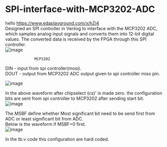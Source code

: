 # SPI-interface-with-MCP3202-ADC
hello
https://www.edaplayground.com/x/hZj4  
Designed an SPI controller in Verilog to interface with the MCP3202 ADC, which samples analog input signals and converts them into 12-bit digital values. The converted data is received by the FPGA through this SPI controller.  
![image](https://github.com/user-attachments/assets/3181e7d5-dafb-475a-9e7a-e7c38bbefc34)  

                 MCP3202  
DIN - input from spi controller(mosi).  
DOUT - output from MCP3202 ADC output given to spi controller miso pin. 
  
![image](https://github.com/user-attachments/assets/a3b844dc-694e-467d-9af2-b08a2709965b)  
  
In the above waveform after chipselect (cs)' is made zero. the configuration bits are sent from spi controller to MCP3202 after sending start bit.      
![image](https://github.com/user-attachments/assets/158c20ae-39dc-4072-a82e-fa706cec6286)  
  
The MSBF define whether Most significant bit need to be send first from ADC or least significant bit from ADC.  
Below is the waveform if MSBF=0 first.    
![image](https://github.com/user-attachments/assets/02bb8553-38f4-44f6-ae77-eb91c61f98ac)  
  
In the tb.v code this configuration are hard coded.




